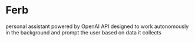 # Ferb
personal assistant powered by OpenAI API designed to work autonomously in the background and prompt the user based on data it collects
